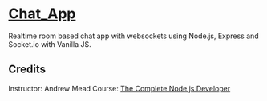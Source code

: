 # [Chat_App](http://join-chat-rooms.herokuapp.com/)
Realtime room based chat app with websockets using Node.js, Express and Socket.io with Vanilla JS.

## Credits
Instructor: Andrew Mead
Course: [The Complete Node.js Developer](https://www.udemy.com/course/the-complete-nodejs-developer-course-2/)
